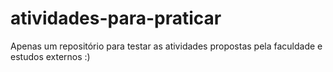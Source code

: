 # atividades-para-praticar
Apenas um repositório para testar as atividades propostas pela faculdade e estudos externos
:)
